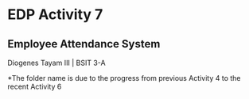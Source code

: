 # EDP Activity 7
## Employee Attendance System
Diogenes Tayam III | BSIT 3-A

*The folder name is due to the progress from previous Activity 4 to the recent Activity 6
